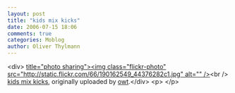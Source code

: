```yaml
---
layout: post
title: "kids mix kicks"
date: 2006-07-15 18:06
comments: true
categories: Moblog
author: Oliver Thylmann
---
```



&lt;div&gt;	[ title=&quot;photo sharing&quot;&gt;&lt;img class=&quot;flickr-photo&quot; src=&quot;http://static.flickr.com/66/190162549_44376282c1.jpg&quot; alt=&quot;&quot; /&gt;](http://www.flickr.com/photos/oliver/190162549/)&lt;br /&gt;	[kids mix kicks](http://www.flickr.com/photos/oliver/190162549/), originally uploaded by [owt](http://www.flickr.com/people/oliver/).&lt;/div&gt;				&lt;p&gt;	&lt;/p&gt;


